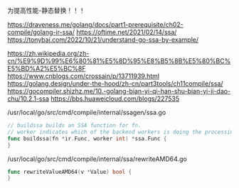 
为提高性能-静态替换！！！

https://draveness.me/golang/docs/part1-prerequisite/ch02-compile/golang-ir-ssa/
https://oftime.net/2021/02/14/ssa/
https://tonybai.com/2022/10/21/understand-go-ssa-by-example/



https://zh.wikipedia.org/zh-cn/%E9%9D%99%E6%80%81%E5%8D%95%E8%B5%8B%E5%80%BC%E5%BD%A2%E5%BC%8F
https://www.cnblogs.com/crossain/p/13711939.html
https://golang.design/under-the-hood/zh-cn/part3tools/ch11compile/ssa/
https://gocompiler.shizhz.me/10.-golang-bian-yi-qi-han-shu-bian-yi-ji-dao-chu/10.2.1-ssa
https://bbs.huaweicloud.com/blogs/227535




/usr/local/go/src/cmd/compile/internal/ssagen/ssa.go
```go
// buildssa builds an SSA function for fn.
// worker indicates which of the backend workers is doing the processing.
func buildssa(fn *ir.Func, worker int) *ssa.Func {
}
```


/usr/local/go/src/cmd/compile/internal/ssa/rewriteAMD64.go
```go
func rewriteValueAMD64(v *Value) bool {
}
```